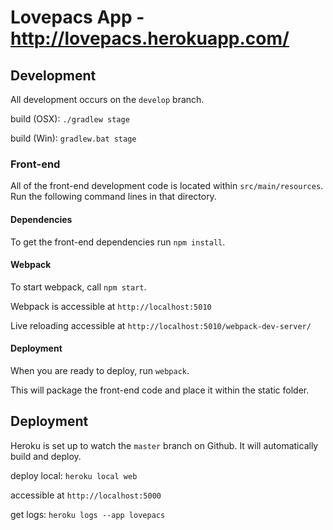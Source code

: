 # Lovepacs App - http://lovepacs.herokuapp.com/

## Development

All development occurs on the `develop` branch.

build (OSX): `./gradlew stage`

build (Win): `gradlew.bat stage`

### Front-end

All of the front-end development code is located within `src/main/resources`. Run the following command lines in that directory.

#### Dependencies

To get the front-end dependencies run `npm install`.

#### Webpack

To start webpack, call `npm start`.

Webpack is accessible at `http://localhost:5010`

Live reloading accessible at `http://localhost:5010/webpack-dev-server/`

#### Deployment

When you are ready to deploy, run `webpack`.

This will package the front-end code and place it within the static folder.

## Deployment

Heroku is set up to watch the `master` branch on Github.  It will automatically build and deploy.

deploy local: `heroku local web`

accessible at `http://localhost:5000`

get logs: `heroku logs --app lovepacs`